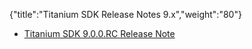 {"title":"Titanium SDK Release Notes 9.x","weight":"80"}

* [Titanium SDK 9.0.0.RC Release Note](/docs/appc/Titanium_SDK/Titanium_SDK_Release_Notes/Titanium_SDK_Release_Notes_9.x/Titanium_SDK_9.0.0.RC_Release_Note/)
